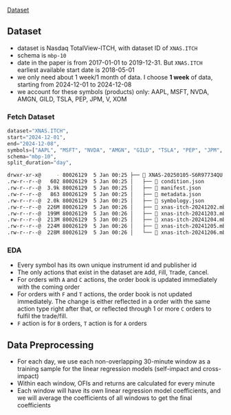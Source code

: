 [Dataset](https://databento.com/portal/datasets/XNAS.ITCH)

## Dataset

- dataset is Nasdaq TotalView-ITCH, with dataset ID of `XNAS.ITCH`
- schema is `mbp-10`
- date in the paper is from 2017-01-01 to 2019-12-31. But `XNAS.ITCH` earliest available start date is 2018-05-01
- we only need about 1 week/1 month of data. I choose **1 week** of data, starting from 2024-12-01 to 2024-12-08
- we account for these symbols (products) only: AAPL, MSFT, NVDA, AMGN, GILD, TSLA, PEP, JPM, V, XOM

### Fetch Dataset

```python
dataset="XNAS.ITCH",
start="2024-12-01",
end="2024-12-08",
symbols=["AAPL", "MSFT", "NVDA", "AMGN", "GILD", "TSLA", "PEP", "JPM", "V", "XOM"],
schema="mbp-10",
split_duration="day",
```

```sh
drwxr-xr-x@     - 80026129  5 Jan 00:25 ├──  XNAS-20250105-S6R97734QU
.rw-r--r--@   602 80026129  5 Jan 00:25 │   ├──  condition.json
.rw-r--r--@  3.9k 80026129  5 Jan 00:25 │   ├──  manifest.json
.rw-r--r--@   863 80026129  5 Jan 00:25 │   ├──  metadata.json
.rw-r--r--@  2.0k 80026129  5 Jan 00:25 │   ├──  symbology.json
.rw-r--r--@  226M 80026129  5 Jan 00:26 │   ├──  xnas-itch-20241202.mbp-10.dbn.zst
.rw-r--r--@  199M 80026129  5 Jan 00:26 │   ├──  xnas-itch-20241203.mbp-10.dbn.zst
.rw-r--r--@  213M 80026129  5 Jan 00:25 │   ├──  xnas-itch-20241204.mbp-10.dbn.zst
.rw-r--r--@  224M 80026129  5 Jan 00:26 │   ├──  xnas-itch-20241205.mbp-10.dbn.zst
.rw-r--r--@  228M 80026129  5 Jan 00:26 │   └──  xnas-itch-20241206.mbp-10.dbn.zst
```

### EDA

- Every symbol has its own unique instrument id and publisher id
- The only actions that exist in the dataset are `A`dd, `F`ill, `T`rade, `C`ancel.
- For orders with `A` and `C` actions, the order book is updated immediately with the coming order
- For orders with `F` and `T` actions, the order book is not updated immediately. The change is either reflected in a order with the same action type right after that, or reflected through 1 or more `C` orders to fulfil the trade/fill.
- `F` action is for `B` orders, `T` action is for `A` orders

## Data Preprocessing

- For each day, we use each non-overlapping 30-minute window as a training sample for the linear regression models (self-impact and cross-impact)
- Within each window, OFIs and returns are calculated for every minute
- Each window will have its own linear regression model coefficients, and we will average the coefficients of all windows to get the final coefficients
